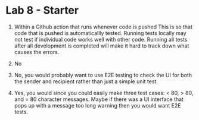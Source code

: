 # Lab 8 - Starter
1. Within a Github action that runs whenever code is pushed 
This is so that code that is pushed is automaticallly tested. Running tests locally may not test if individual code works well with other code. Running all tests after all development is completed will make it hard to track down what causes the errors.

2. No

3. No, you would probably want to use E2E testing to check the UI for both the sender and recipient rather than just a simple unit test.

4. Yes, you would since you could easily make three test cases: < 80, > 80, and = 80 character messages. Maybe if there was a UI interface that pops up with a message too long warning then you would want E2E tests.